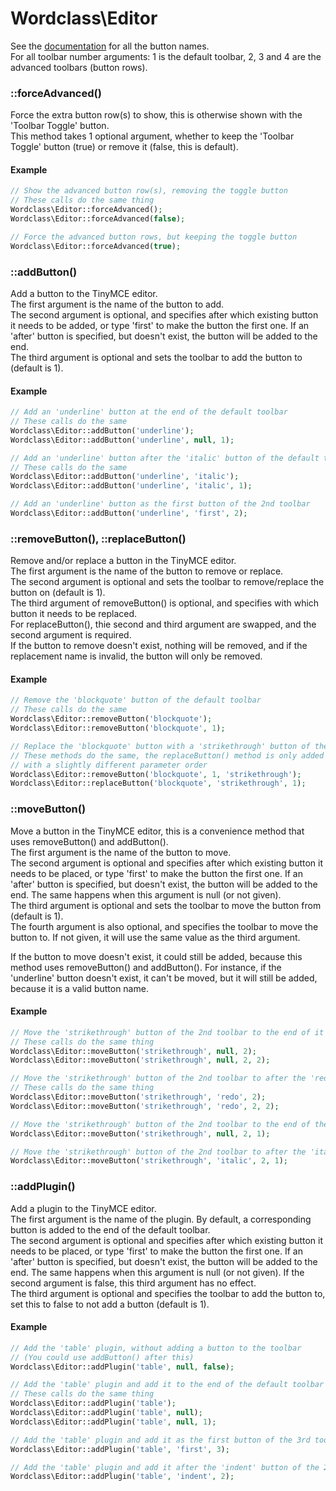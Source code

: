 # Wordclass\Editor

See the [documentation](https://www.tinymce.com/docs-3x/reference/buttons/) for all the button names.  
For all toolbar number arguments: 1 is the default toolbar, 2, 3 and 4 are the advanced toolbars (button rows).

### ::forceAdvanced()
Force the extra button row(s) to show, this is otherwise shown with the 'Toolbar Toggle' button.  
This method takes 1 optional argument, whether to keep the 'Toolbar Toggle' button (true) or remove it (false, this is default).

#### Example
```php
// Show the advanced button row(s), removing the toggle button
// These calls do the same thing
Wordclass\Editor::forceAdvanced();
Wordclass\Editor::forceAdvanced(false);

// Force the advanced button rows, but keeping the toggle button
Wordclass\Editor::forceAdvanced(true);
```

### ::addButton()
Add a button to the TinyMCE editor.  
The first argument is the name of the button to add.  
The second argument is optional, and specifies after which existing button it needs to be added, or type 'first' to make the button the first one. If an 'after' button is specified, but doesn't exist, the button will be added to the end.  
The third argument is optional and sets the toolbar to add the button to (default is 1).

#### Example
```php
// Add an 'underline' button at the end of the default toolbar
// These calls do the same
Wordclass\Editor::addButton('underline');
Wordclass\Editor::addButton('underline', null, 1);

// Add an 'underline' button after the 'italic' button of the default toolbar
// These calls do the same
Wordclass\Editor::addButton('underline', 'italic');
Wordclass\Editor::addButton('underline', 'italic', 1);

// Add an 'underline' button as the first button of the 2nd toolbar
Wordclass\Editor::addButton('underline', 'first', 2);
```

### ::removeButton(), ::replaceButton()
Remove and/or replace a button in the TinyMCE editor.  
The first argument is the name of the button to remove or replace.  
The second argument is optional and sets the toolbar to remove/replace the button on (default is 1).  
The third argument of removeButton() is optional, and specifies with which button it needs to be replaced.  
For replaceButton(), thie second and third argument are swapped, and the second argument is required.  
If the button to remove doesn't exist, nothing will be removed, and if the replacement name is invalid, the button will only be removed.

#### Example
```php
// Remove the 'blockquote' button of the default toolbar
// These calls do the same
Wordclass\Editor::removeButton('blockquote');
Wordclass\Editor::removeButton('blockquote', 1);

// Replace the 'blockquote' button with a 'strikethrough' button of the default toolbar
// These methods do the same, the replaceButton() method is only added for semantics,
// with a slightly different parameter order
Wordclass\Editor::removeButton('blockquote', 1, 'strikethrough');
Wordclass\Editor::replaceButton('blockquote', 'strikethrough', 1);
```

### ::moveButton()
Move a button in the TinyMCE editor, this is a convenience method that uses removeButton() and addButton().  
The first argument is the name of the button to move.  
The second argument is optional and specifies after which existing button it needs to be placed, or type 'first' to make the button the first one. If an 'after' button is specified, but doesn't exist, the button will be added to the end. The same happens when this argument is null (or not given).  
The third argument is optional and sets the toolbar to move the button from (default is 1).  
The fourth argument is also optional, and specifies the toolbar to move the button to. If not given, it will use the same value as the third argument.

If the button to move doesn't exist, it could still be added, because this method uses removeButton() and addButton(). For instance, if the 'underline' button doesn't exist, it can't be moved, but it will still be added, because it is a valid button name.

#### Example
```php
// Move the 'strikethrough' button of the 2nd toolbar to the end of it
// These calls do the same thing
Wordclass\Editor::moveButton('strikethrough', null, 2);
Wordclass\Editor::moveButton('strikethrough', null, 2, 2);

// Move the 'strikethrough' button of the 2nd toolbar to after the 'redo' button of it
// These calls do the same thing
Wordclass\Editor::moveButton('strikethrough', 'redo', 2);
Wordclass\Editor::moveButton('strikethrough', 'redo', 2, 2);

// Move the 'strikethrough' button of the 2nd toolbar to the end of the default toolbar
Wordclass\Editor::moveButton('strikethrough', null, 2, 1);

// Move the 'strikethrough' button of the 2nd toolbar to after the 'italic' button of the default toolbar
Wordclass\Editor::moveButton('strikethrough', 'italic', 2, 1);
```

### ::addPlugin()
Add a plugin to the TinyMCE editor.  
The first argument is the name of the plugin. By default, a corresponding button is added to the end of the default toolbar.  
The second argument is optional and specifies after which existing button it needs to be placed, or type 'first' to make the button the first one. If an 'after' button is specified, but doesn't exist, the button will be added to the end. The same happens when this argument is null (or not given). If the second argument is false, this third argument has no effect.  
The third argument is optional and specifies the toolbar to add the button to, set this to false to not add a button (default is 1).

#### Example
```php
// Add the 'table' plugin, without adding a button to the toolbar
// (You could use addButton() after this)
Wordclass\Editor::addPlugin('table', null, false);

// Add the 'table' plugin and add it to the end of the default toolbar
// These calls do the same thing
Wordclass\Editor::addPlugin('table');
Wordclass\Editor::addPlugin('table', null);
Wordclass\Editor::addPlugin('table', null, 1);

// Add the 'table' plugin and add it as the first button of the 3rd toolbar
Wordclass\Editor::addPlugin('table', 'first', 3);

// Add the 'table' plugin and add it after the 'indent' button of the 2nd toolbar
Wordclass\Editor::addPlugin('table', 'indent', 2);
```
